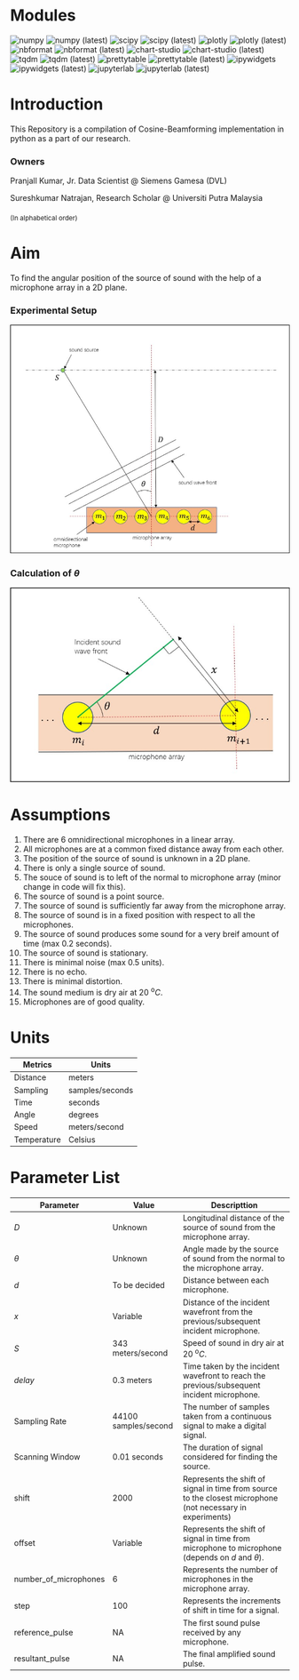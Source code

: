 # Modules
![numpy](https://img.shields.io/badge/numpy-v1.21.4-information)
![numpy (latest)](https://img.shields.io/pypi/v/numpy?label=lateset)
![scipy](https://img.shields.io/badge/scipy-v1.7.3-information)
![scipy (latest)](https://img.shields.io/pypi/v/scipy?label=lateset)
![plotly](https://img.shields.io/badge/plotly-v5.4.0-information)
![plotly (latest)](https://img.shields.io/pypi/v/plotly?label=lateset)
![nbformat](https://img.shields.io/badge/nbformat-v5.1.3-information)
![nbformat (latest)](https://img.shields.io/pypi/v/nbformat?label=lateset)
![chart-studio](https://img.shields.io/badge/chart--studio-v1.1.0-information)
![chart-studio (latest)](https://img.shields.io/pypi/v/chart-studio?label=lateset)
![tqdm](https://img.shields.io/badge/tqdm-v4.62.3-information)
![tqdm (latest)](https://img.shields.io/pypi/v/tqdm?label=lateset)
![prettytable](https://img.shields.io/badge/prettytable-v2.4.0-information)
![prettytable (latest)](https://img.shields.io/pypi/v/prettytable?label=lateset)
![ipywidgets](https://img.shields.io/badge/ipywidgets-v7.6.5-information)
![ipywidgets (latest)](https://img.shields.io/pypi/v/ipywidgets?label=lateset)
![jupyterlab](https://img.shields.io/badge/jupyterlab-v3.2.4-information)
![jupyterlab (latest)](https://img.shields.io/pypi/v/jupyterlab?label=lateset)

# Introduction
This Repository is a compilation of Cosine-Beamforming implementation in python as a part of our research.


### Owners
Pranjall Kumar, Jr. Data Scientist @ Siemens Gamesa (DVL)

Sureshkumar Natrajan, Research Scholar @ Universiti Putra Malaysia

<sub>(In alphabetical order)</sub>

# Aim
To find the angular position of the source of sound with the help of a microphone array in a 2D plane.

### Experimental Setup
![2D_scenario](/Images/2D_Scenario.jpg "Experimantal Setup")

### Calculation of $\theta$
![Theta](/Images/Theta.jpg "Calculation of Theta")

# Assumptions
1. There are 6 omnidirectional microphones in a linear array.
1. All microphones are at a common fixed distance away from each other.
1. The position of the source of sound is unknown in a 2D plane.
1. There is only a single source of sound.
1. The souce of sound is to left of the normal to microphone array (minor change in code will fix this).
1. The source of sound is a point source.
1. The source of sound is sufficiently far away from the microphone array.
1. The source of sound is in a fixed position with respect to all the microphones.
1. The source of sound produces some sound for a very breif amount of time (max 0.2 seconds).
1. The source of sound is stationary.
1. There is minimal noise (max 0.5 units).
1. There is no echo.
1. There is minimal distortion.
1. The sound medium is dry air at 20 <sup>o</sup>$C$.
1. Microphones are of good quality.

# Units
| Metrics | Units |
|---------|-------|
| Distance | meters |
| Sampling | samples/seconds |
| Time | seconds |
| Angle | degrees |
| Speed | meters/second |
| Temperature | Celsius |

# Parameter List
| Parameter | Value | Descripttion |
|-----------|-------|--------------|
| $D$ | Unknown | Longitudinal distance of the source of sound from the microphone array. |
| $\theta$ | Unknown | Angle made by the source of sound from the normal to the microphone array. |
| $d$ | To be decided | Distance between each microphone. |
| $x$ | Variable | Distance of the incident wavefront from the previous/subsequent incident microphone. | 
| $S$ | 343 meters/second | Speed of sound in dry air at 20 <sup>o</sup>$C$.
| $delay$ | 0.3 meters | Time taken by the incident wavefront to reach the previous/subsequent incident microphone. |
| Sampling Rate | 44100 samples/second | The number of samples taken from a continuous signal to make a digital signal. |
| Scanning Window | 0.01 seconds | The duration of signal considered for finding the source. |
| shift | 2000 | Represents the shift of signal in time from source to the closest microphone (not necessary in experiments) |
| offset | Variable | Represents the shift of signal in time from microphone to microphone (depends on $d$ and $\theta$). |
| number_of_microphones | 6 | Represents the number of microphones in the microphone array. |
| step | 100 | Represents the increments of shift in time for a signal. |
| reference_pulse | NA | The first sound pulse received by any microphone. |
| resultant_pulse | NA | The final amplified sound pulse. |
